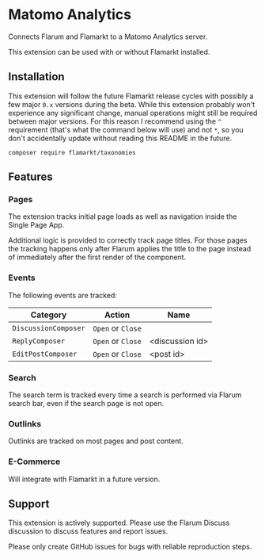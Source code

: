 # Matomo Analytics

Connects Flarum and Flamarkt to a Matomo Analytics server.

This extension can be used with or without Flamarkt installed.

## Installation

This extension will follow the future Flamarkt release cycles with possibly a few major `0.x` versions during the beta.
While this extension probably won't experience any significant change, manual operations might still be required between major versions.
For this reason I recommend using the `^` requirement (that's what the command below will use) and not `*`, so you don't accidentally update without reading this README in the future.

    composer require flamarkt/taxonomies

## Features

### Pages

The extension tracks initial page loads as well as navigation inside the Single Page App.

Additional logic is provided to correctly track page titles.
For those pages the tracking happens only after Flarum applies the title to the page instead of immediately after the first render of the component.

### Events

The following events are tracked:

| Category             | Action            | Name              |
| -------------------- | ----------------- | ----------------- |
| `DiscussionComposer` | `Open` or `Close` |                   |
| `ReplyComposer`      | `Open` or `Close` | \<discussion id\> |
| `EditPostComposer`   | `Open` or `Close` | \<post id\>       |

### Search

The search term is tracked every time a search is performed via Flarum search bar, even if the search page is not open.

### Outlinks

Outlinks are tracked on most pages and post content.

### E-Commerce

Will integrate with Flamarkt in a future version.

## Support

This extension is actively supported.
Please use the Flarum Discuss discussion to discuss features and report issues.

Please only create GitHub issues for bugs with reliable reproduction steps.
